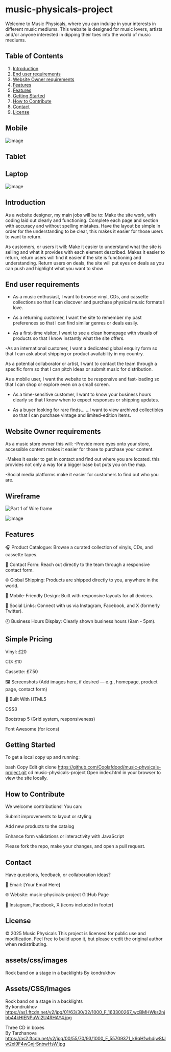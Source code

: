 ﻿# music-physicals-project

Welcome to Music Physicals, where you can indulge in your interests in different music mediums. This website is designed for music lovers, artists and/or anyone interested in dipping their toes into the world of music mediums.

## Table of Contents

1. [Introduction](#introduction)
2. [End user requirements](#end-user-requirements)
3. [Website Owner requirements](#website-owner-requirements)
4. [Features](#features)
5. [Features](#features)
6. [Getting Started](#getting-started)
7. [How to Contribute](#how-to-contribute)
8. [Contact](#contact)
9. [License](#license)

## Mobile

![image](https://github.com/user-attachments/assets/b3909a0a-a455-4845-a6f6-839640d9426f)

## Tablet

## Laptop

![image](https://github.com/user-attachments/assets/f59614b4-38f1-4b70-84fb-e84c2caabb8b)

## Introduction

As a website designer, my main jobs will be to:
Make the site work, with coding laid out clearly and functioning.
Complete each page and section with accuracy and without spelling mistakes.
Have the layout be simple in order for the understanding to be clear, this makes it easier for those users to want to return.

As customers, or users it will:
Make it easier to understand what the site is selling and what it provides with each element described.
Makes it easier to return, return users will find it easier if the site is functioning and understanding.
Return users on deals, the site will put eyes on deals as you can push and highlight what you want to show

## End user requirements

- As a music enthusiast, I want to browse vinyl, CDs, and cassette collections
so that I can discover and purchase physical music formats I love.

- As a returning customer, I want the site to remember my past preferences
so that I can find similar genres or deals easily.

- As a first-time visitor, I want to see a clean homepage with visuals of products
so that I know instantly what the site offers.

-As an international customer, I want a dedicated global enquiry form
so that I can ask about shipping or product availability in my country.

  As a potential collaborator or artist, I want to contact the team through a specific form
so that I can pitch ideas or submit music for distribution.

  As a mobile user, I want the website to be responsive and fast-loading
so that I can shop or explore even on a small screen.

- As a time-sensitive customer, I want to know your business hours clearly
so that I know when to expect responses or shipping updates.

- As a buyer looking for rare finds...
...I want to view archived collectibles
so that I can purchase vintage and limited-edition items.

## Website Owner requirements

As a music store owner this will:
-Provide more eyes onto your store, accessible content makes it easier for those to purchase your content.

-Makes it easier to get in contact and find out where you are located. this provides not only a way for a bigger base but puts you on the map.

-Social media platforms make it easier for customers to find out who you are.

## Wireframe
![Part 1 of Wire frame](https://github.com/user-attachments/assets/22fb1e06-d78e-4431-aaf4-0417eb916bd1)

![image](https://github.com/user-attachments/assets/53cbe8eb-2973-410c-85cc-69395c6366cb)

## Features

🎧 Product Catalogue: Browse a curated collection of vinyls, CDs, and cassette tapes.

💬 Contact Form: Reach out directly to the team through a responsive contact form.

🌐 Global Shipping: Products are shipped directly to you, anywhere in the world.

📲 Mobile-Friendly Design: Built with responsive layouts for all devices.

📣 Social Links: Connect with us via Instagram, Facebook, and X (formerly Twitter).

🕘 Business Hours Display: Clearly shown business hours (9am - 5pm).

## Simple Pricing

Vinyl: £20

CD: £10

Cassette: £7.50

🖼️ Screenshots
(Add images here, if desired — e.g., homepage, product page, contact form)

🧱 Built With
HTML5

CSS3

Bootstrap 5 (Grid system, responsiveness)

Font Awesome (for icons)

## Getting Started

To get a local copy up and running:

bash
Copy
Edit
git clone <https://github.com/Coolafdood/music-physicals-project.git>
cd music-physicals-project
Open index.html in your browser to view the site locally.

## How to Contribute

We welcome contributions! You can:

Submit improvements to layout or styling

Add new products to the catalog

Enhance form validations or interactivity with JavaScript

Please fork the repo, make your changes, and open a pull request.

## Contact

Have questions, feedback, or collaboration ideas?

📧 Email: [Your Email Here]

🌐 Website: music-physicals-project GitHub Page

📱 Instagram, Facebook, X (icons included in footer)

## License

© 2025 Music Physicals
This project is licensed for public use and modification. Feel free to build upon it, but please credit the original author when redistributing.

## assets/css/images

Rock band on a stage in a backlights
By kondrukhov

## Assets/CSS/Images

Rock band on a stage in a backlights  
By kondrukhov  
<https://as1.ftcdn.net/v2/jpg/01/63/30/02/1000_F_163300267_wcBMHWks2njbb44kHIENPuWi2U4RHAY4.jpg>

Three CD in boxes  
By Tarzhanova  
<https://as2.ftcdn.net/v2/jpg/00/55/70/93/1000_F_55709371_k9qHfwhdjw8fJw2xI9F4wGnjrSnbwHsW.jpg>
